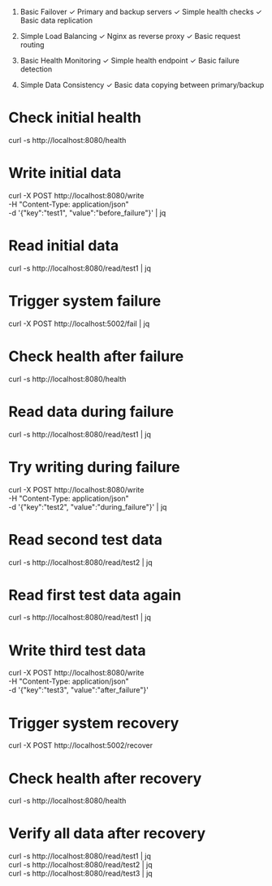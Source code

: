 1. Basic Failover
   ✓ Primary and backup servers
   ✓ Simple health checks
   ✓ Basic data replication

2. Simple Load Balancing
   ✓ Nginx as reverse proxy
   ✓ Basic request routing

3. Basic Health Monitoring
   ✓ Simple health endpoint
   ✓ Basic failure detection

4. Simple Data Consistency
   ✓ Basic data copying between primary/backup






# Check initial health
curl -s http://localhost:8080/health

# Write initial data
curl -X POST http://localhost:8080/write \
-H "Content-Type: application/json" \
-d '{"key":"test1", "value":"before_failure"}' | jq

# Read initial data
curl -s http://localhost:8080/read/test1 | jq

# Trigger system failure
curl -X POST http://localhost:5002/fail | jq

# Check health after failure
curl -s http://localhost:8080/health

# Read data during failure
curl -s http://localhost:8080/read/test1 | jq

# Try writing during failure
curl -X POST http://localhost:8080/write \
-H "Content-Type: application/json" \
-d '{"key":"test2", "value":"during_failure"}' | jq

# Read second test data
curl -s http://localhost:8080/read/test2 | jq

# Read first test data again
curl -s http://localhost:8080/read/test1 | jq

# Write third test data
curl -X POST http://localhost:8080/write \
-H "Content-Type: application/json" \
-d '{"key":"test3", "value":"after_failure"}'

# Trigger system recovery
curl -X POST http://localhost:5002/recover

# Check health after recovery
curl -s http://localhost:8080/health

# Verify all data after recovery
curl -s http://localhost:8080/read/test1 | jq \
curl -s http://localhost:8080/read/test2 | jq \
curl -s http://localhost:8080/read/test3 | jq 
